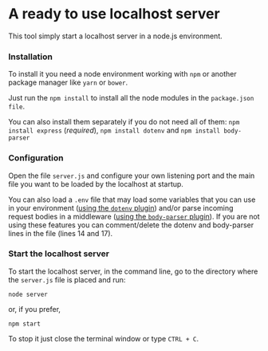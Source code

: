 # A ready to use localhost server

This tool simply start a localhost server in a node.js environment.

### Installation

To install it you need a node environment working with ```npm``` or another package manager like `yarn` or `bower`.

Just run the ```npm install``` to install all the node modules in the ```package.json file```.

You can also install them separately if you do not need all of them: ```npm install express``` (*required*), ```npm install dotenv``` and ```npm install body-parser```


### Configuration

Open the file ```server.js``` and configure your own listening port and the main file you want to be loaded by the localhost at startup.

You can also load a ```.env``` file that may load some variables that you can use in your environment ([using the ```dotenv``` plugin](https://www.npmjs.com/package/dotenv)) and/or parse incoming request bodies in a middleware ([using the ```body-parser``` plugin](https://www.npmjs.com/package/body-parser)). If you are not using these features you can comment/delete the dotenv and body-parser lines in the file (lines 14 and 17).

### Start the localhost server

To start the localhost server, in the command line, go to the directory where the `server.js` file is placed and run:

```
node server
```

or, if you prefer,

```
npm start
```

To stop it just close the terminal window or type `CTRL + C`.
